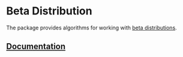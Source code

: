 # Beta Distribution

The package provides algorithms for working with [beta distributions][beta].

## [Documentation][doc]

[beta]: https://en.wikipedia.org/wiki/Beta_distribution

[doc]: http://godoc.org/github.com/ready-steady/prob/beta
